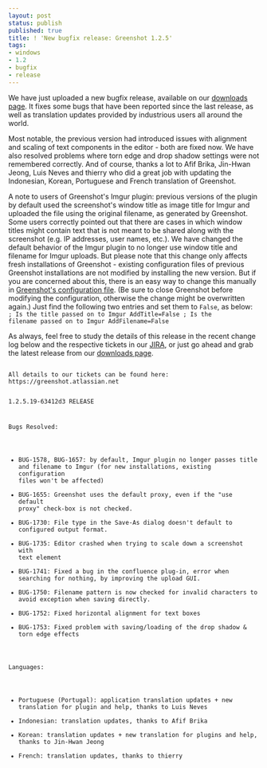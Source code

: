 ```yaml
---
layout: post
status: publish
published: true
title: ! 'New bugfix release: Greenshot 1.2.5'
tags:
- windows
- 1.2
- bugfix
- release
---
```

We have just uploaded a new bugfix release, available on our <a href="/downloads/">downloads page</a>. It fixes some bugs that have been reported since the last release, as well as translation updates provided by industrious users all around the world.

Most notable, the previous version had introduced issues with alignment and scaling of text components in the editor - both are fixed now. We have also resolved problems where torn edge and drop shadow settings were not remembered correctly. And of course, thanks a lot to Afif Brika, Jin-Hwan Jeong, Luis Neves and thierry who did a great job with updating the Indonesian, Korean, Portuguese and French translation of Greenshot.

A note to users of Greenshot's Imgur plugin: previous versions of the plugin by default used the screenshot's window title as image title for Imgur and uploaded the file using the original filename, as generated by Greenshot. Some users correctly pointed out that there are cases in which window titles might contain text that is not meant to be shared along with the screenshot (e.g. IP addresses, user names, etc.). We have changed the default behavior of the Imgur plugin to no longer use window title and filename for Imgur uploads. But please note that this change only affects fresh installations of Greenshot - existing configuration files of previous Greenshot installations are not modified by installing the new version. But if you are concerned about this, there is an easy way to change this manually in <a href="/faq/where-does-greenshot-store-its-configuration-settings/">Greenshot's configuration file</a>. (Be sure to close Greenshot before modifying the configuration, otherwise the change might be overwritten again.) Just find the following two entries and set them to <code>False</code>, as below:
<code>
; Is the title passed on to Imgur
AddTitle=False
; Is the filename passed on to Imgur
AddFilename=False
</code>

As always, feel free to study the details of this release in the recent change log below and the respective tickets in our <a href="https://greenshot.atlassian.net/">JIRA</a>, or just go ahead and grab the latest release from our <a href="/downloads/" title="Downloads">downloads page</a>.

<code>
All details to our tickets can be found here: https://greenshot.atlassian.net

1.2.5.19-63412d3 RELEASE

Bugs Resolved:
* BUG-1578, BUG-1657: by default, Imgur plugin no longer passes title and filename to Imgur (for new installations, existing configuration files won't be affected)
* BUG-1655: Greenshot uses the default proxy, even if the "use default proxy" check-box is not checked.
* BUG-1730: File type in the Save-As dialog doesn't default to configured output format.
* BUG-1735: Editor crashed when trying to scale down a screenshot with text element
* BUG-1741: Fixed a bug in the confluence plug-in, error when searching for nothing, by improving the upload GUI.
* BUG-1750: Filename pattern is now checked for invalid characters to avoid exception when saving directly.
* BUG-1752: Fixed horizontal alignment for text boxes
* BUG-1753: Fixed problem with saving/loading of the drop shadow & torn edge effects

Languages:
* Portuguese (Portugal): application translation updates + new translation for plugin and help, thanks to Luis Neves
* Indonesian: translation updates, thanks to Afif Brika
* Korean: translation updates + new translation for plugins and help, thanks to Jin-Hwan Jeong
* French: translation updates, thanks to  thierry
</code>
